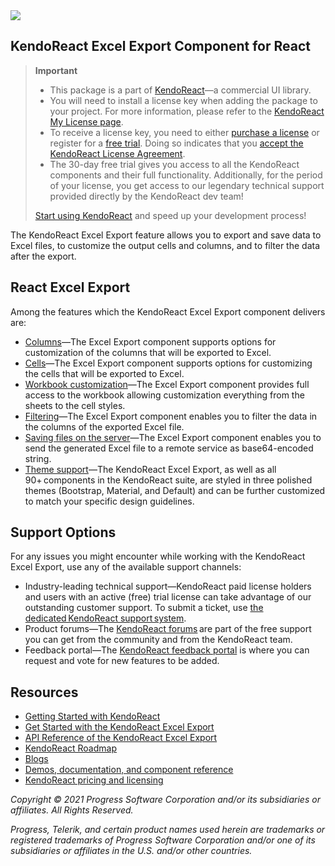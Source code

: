 <a href="https://www.telerik.com/kendo-react-ui/?utm_medium=referral&utm_source=npm&utm_campaign=kendo-ui-react-trial-npm-excel&utm_content=banner" target="_blank">
<img src="https://www.telerik.com/kendo-react-ui/npm-banner.svg">
</a>

## KendoReact Excel Export Component for React

> **Important**
> * This package is а part of [KendoReact](https://www.telerik.com/kendo-react-ui/?utm_medium=referral&utm_source=npm&utm_campaign=kendo-ui-react-trial-npm-excelexport)&mdash;a commercial UI library.
> * You will need to install a license key when adding the package to your project. For more information, please refer to the [KendoReact My License page](https://www.telerik.com/kendo-react-ui/my-license/?utm_medium=referral&utm_source=npm&utm_campaign=kendo-ui-react-trial-npm-excelexport).
> * To receive a license key, you need to either [purchase a license](https://www.telerik.com/kendo-react-ui/pricing/?utm_medium=referral&utm_source=npm&utm_campaign=kendo-ui-react-trial-npm-excelexport) or register for a [free trial](https://www.telerik.com/download-login-v2-kendo-react-ui?utm_medium=referral&utm_source=npm&utm_campaign=kendo-ui-react-trial-npm-excelexport). Doing so indicates that you [accept the KendoReact License Agreement](https://www.telerik.com/purchase/license-agreement/progress-kendoreact?utm_medium=referral&utm_source=npm&utm_campaign=kendo-ui-react-trial-npm-excelexport).
> * The 30-day free trial gives you access to all the KendoReact components and their full functionality. Additionally, for the period of your license, you get access to our legendary technical support provided directly by the KendoReact dev team!
>
> [Start using KendoReact](https://www.telerik.com/download-login-v2-kendo-react-ui?utm_medium=referral&utm_source=npm&utm_campaign=kendo-ui-react-trial-npm-excelexport) and speed up your development process!

The KendoReact Excel Export feature allows you to export and save data to Excel files, to customize the output cells and columns, and to filter the data after the export.

## React Excel Export

Among the features which the KendoReact Excel Export component delivers are:

* [Columns](https://www.telerik.com/kendo-react-ui/components/excelexport/columns/?utm_medium=referral&utm_source=npm&utm_campaign=kendo-ui-react-trial-npm-excelexport)&mdash;The Excel Export component supports options for customization of the columns that will be exported to Excel.
* [Cells](https://www.telerik.com/kendo-react-ui/components/excelexport/cells/?utm_medium=referral&utm_source=npm&utm_campaign=kendo-ui-react-trial-npm-excelexport)&mdash;The Excel Export component supports options for customizing the cells that will be exported to Excel.
* [Workbook customization](https://www.telerik.com/kendo-react-ui/components/excelexport/customization/?utm_medium=referral&utm_source=npm&utm_campaign=kendo-ui-react-trial-npm-excelexport)&mdash;The Excel Export component provides full access to the workbook allowing customization everything from the sheets to the cell styles.
* [Filtering](https://www.telerik.com/kendo-react-ui/components/excelexport/filtering/?utm_medium=referral&utm_source=npm&utm_campaign=kendo-ui-react-trial-npm-excelexport)&mdash;The Excel Export component enables you to filter the data in the columns of the exported Excel file.
* [Saving files on the server](https://www.telerik.com/kendo-react-ui/components/excelexport/saving/?utm_medium=referral&utm_source=npm&utm_campaign=kendo-ui-react-trial-npm-excelexport)&mdash;The Excel Export component enables you to send the generated Excel file to a remote service as base64-encoded string.
* [Theme support](https://www.telerik.com/kendo-react-ui/components/styling/?utm_medium=referral&utm_source=npm&utm_campaign=kendo-ui-react-trial-npm-excelexport)&mdash;The KendoReact Excel Export, as well as all 90+ components in the KendoReact suite, are styled in three polished themes (Bootstrap, Material, and Default) and can be further customized to match your specific design guidelines.

## Support Options

For any issues you might encounter while working with the KendoReact Excel Export, use any of the available support channels:

* Industry-leading technical support&mdash;KendoReact paid license holders and users with an active (free) trial license can take advantage of our outstanding customer support. To submit a ticket, use [the dedicated KendoReact support system](https://www.telerik.com/account/support-tickets?utm_medium=referral&utm_source=npm&utm_campaign=kendo-ui-react-trial-npm-excelexport).
* Product forums&mdash;The [KendoReact forums](https://www.telerik.com/forums/kendo-ui-react?utm_medium=referral&utm_source=npm&utm_campaign=kendo-ui-react-trial-npm-excelexport) are part of the free support you can get from the community and from the KendoReact team.
* Feedback portal&mdash;The [KendoReact feedback portal](https://feedback.telerik.com/kendo-react-ui?utm_medium=referral&utm_source=npm&utm_campaign=kendo-ui-react-trial-npm-excelexport) is where you can request and vote for new features to be added.

## Resources

* [Getting Started with KendoReact](https://www.telerik.com/kendo-react-ui/getting-started/?utm_medium=referral&utm_source=npm&utm_campaign=kendo-ui-react-trial-npm-excelexport)
* [Get Started with the KendoReact Excel Export](https://www.telerik.com/kendo-react-ui/components/excelexport/?utm_medium=referral&utm_source=npm&utm_campaign=kendo-ui-react-trial-npm-excelexport)
* [API Reference of the KendoReact Excel Export](https://www.telerik.com/kendo-react-ui/components/excelexport/api/ExcelExportProps/?utm_medium=referral&utm_source=npm&utm_campaign=kendo-ui-react-trial-npm-excelexport)
* [KendoReact Roadmap](https://www.telerik.com/kendo-react-ui/roadmap/?utm_medium=referral&utm_source=npm&utm_campaign=kendo-ui-react-trial-npm-excelexport)
* [Blogs](https://www.telerik.com/blogs/tag/kendoreact?utm_medium=referral&utm_source=npm&utm_campaign=kendo-ui-react-trial-npm-excelexport)
* [Demos, documentation, and component reference](https://www.telerik.com/kendo-react-ui/components/?utm_medium=referral&utm_source=npm&utm_campaign=kendo-ui-react-trial-npm-excelexport)
* [KendoReact pricing and licensing](https://www.telerik.com/kendo-react-ui/pricing/?utm_medium=referral&utm_source=npm&utm_campaign=kendo-ui-react-trial-npm-excelexport)

*Copyright © 2021 Progress Software Corporation and/or its subsidiaries or affiliates. All Rights Reserved.*

*Progress, Telerik, and certain product names used herein are trademarks or registered trademarks of Progress Software Corporation and/or one of its subsidiaries or affiliates in the U.S. and/or other countries.*
